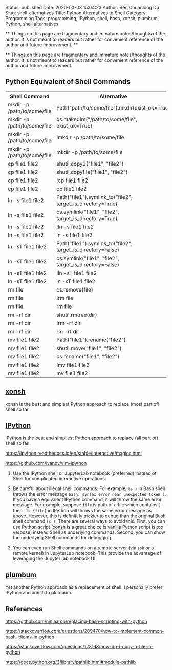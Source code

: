 Status: published
Date: 2020-03-03 15:04:23
Author: Ben Chuanlong Du
Slug: shell-alternatives
Title: Python Alternatives to Shell
Category: Programming
Tags: programming, IPython, shell, bash, xonsh, plumbum, Python, shell alternatives

**
Things on this page are fragmentary and immature notes/thoughts of the author.
It is not meant to readers but rather for convenient reference of the author and future improvement.
**


**
Things on this page are
fragmentary and immature notes/thoughts of the author.
It is not meant to readers
but rather for convenient reference of the author and future improvement.


## Python Equivalent of Shell Commands

<table style="width:100%">
  <tr>
    <th> Shell Command </th>
    <th> Alternative </th>
    <th> Python </th>
  </tr>
  <tr>
    <td> mkdir -p /path/to/some/file </td>
    <td> Path("path/to/some/file").mkdir(exist_ok=True) </td>
    <td> Python </td>
  </tr>
  <tr>
    <td> mkdir -p /path/to/some/file </td>
    <td> os.makedirs("/path/to/some/file", exist_ok=True) </td>
    <td> Python </td>
  </tr>
  <tr>
    <td> mkdir -p /path/to/some/file </td>
    <td> !mkdir -p /path/to/some/file </td>
    <td> IPython </td>
  </tr>
  <tr>
    <td> mkdir -p /path/to/some/file </td>
    <td> mkdir -p /path/to/some/file </td>
    <td> xonsh </td>
  </tr>
  <tr>
    <td> cp file1 file2 </td>
    <td> shutil.copy2("file1", "file2") </td>
    <td> Python </td>
  </tr>
  <tr>
    <td> cp file1 file2 </td>
    <td> shutil.copyfile("file1", "file2") </td>
    <td> Python </td>
  </tr>
  <tr>
    <td> cp file1 file2 </td>
    <td> !cp file1 file2 </td>
    <td> IPython </td>
  </tr>
  <tr>
    <td> cp file1 file2 </td>
    <td> cp file1 file2 </td>
    <td> xonsh </td>
  </tr>
  <tr>
    <td> ln -s file1 file2 </td>
    <td> Path("file1").symlink_to("file2", target_is_directory=True) </td>
    <td> Python </td>
  </tr>
  <tr>
    <td> ln -s file1 file2 </td>
    <td> os.symlink("file1", "file2", target_is_directory=True) </td>
    <td> Python </td>
  </tr>
  <tr>
    <td> ln -s file1 file2 </td>
    <td> !ln -s file1 file2 </td>
    <td> IPython </td>
  </tr>
  <tr>
    <td> ln -s file1 file2 </td>
    <td> ln -s file1 file2 </td>
    <td> xonsh </td>
  </tr>
  <tr>
    <td> ln -sT file1 file2 </td>
    <td> Path("file1").symlink_to("file2", target_is_directory=False) </td>
    <td> Python </td>
  </tr>
  <tr>
    <td> ln -sT file1 file2 </td>
    <td> os.symlink("file1", "file2", target_is_directory=False) </td>
    <td> Python </td>
  </tr>
  <tr>
    <td> ln -sT file1 file2 </td>
    <td> !ln -sT file1 file2 </td>
    <td> IPython </td>
  </tr>
  <tr>
    <td> ln -sT file1 file2 </td>
    <td> ln -sT file1 file2 </td>
    <td> xonsh </td>
  </tr>
  <tr>
    <td> rm file </td>
    <td> os.remove(file) </td>
    <td> Python </td>
  </tr>
  <tr>
    <td> rm file </td>
    <td> !rm file </td>
    <td> IPython </td>
  </tr>
  <tr>
    <td> rm file </td>
    <td> rm file </td>
    <td> xonsh </td>
  </tr>
  <tr>
    <td> rm -rf dir </td>
    <td> shutil.rmtree(dir) </td>
    <td> Python </td>
  </tr>
  <tr>
    <td> rm -rf dir </td>
    <td> !rm -rf dir </td>
    <td> IPython </td>
  </tr>
  <tr>
    <td> rm -rf dir </td>
    <td> rm -rf dir </td>
    <td> xonsh </td>
  </tr>
  <tr>
    <td> mv file1 file2 </td>
    <td> Path("file1").rename("file2") </td>
    <td> <a href="https://docs.python.org/3/library/pathlib.html#pathlib.Path.rename"> pathlib </a> </td>
  </tr>
  <tr>
    <td> mv file1 file2 </td>
    <td> shutil.move("file1", "file2") </td>
    <td> shutil </td>
  </tr>
  <tr>
    <td> mv file1 file2 </td>
    <td> os.rename("file1", "file2") </td>
    <td> Python </td>
  </tr>
  <tr>
    <td> mv file1 file2 </td>
    <td> !mv file1 file2 </td>
    <td> IPython </td>
  </tr>
  <tr>
    <td> mv file1 file2 </td>
    <td> mv file1 file2 </td>
    <td> xonsh </td>
  </tr>
</table>

## [xonsh](https://github.com/xonsh/xonsh)

xonsh is the best and simplest Python approach to replace (most part of) shell so far.

## [IPython](https://github.com/ipython/ipython)

IPython is the best and simpliest Python approach to replace (all part of) shell so far.

https://ipython.readthedocs.io/en/stable/interactive/magics.html

https://github.com/ivanov/vim-ipython

1. Use the IPython shell or JupyterLab notebook (preferred) instead of Shell for complicated interactive operations.

2. Be careful about illegal shell commands.
    For example,
    `ls )` in Bash shell throws the error message `bash: syntax error near unexpected token )`.
    If you have a equivalent IPython command,
    it will throw the same error message.
    For example,
    suppose `file` is path of a file which contains `)`
    then `!ls {file}` in IPython will throws the same error message as above.
    However,
    this is definitely trickier to debug than the original Bash shell command `ls )`.
    There are several ways to avoid this.
    First,
    you can use Python script
    ([xonsh](https://github.com/xonsh/xonsh) is a great choice is vanilla Python script is too verbose)
    instead Shell as underlying commands.
    Second,
    you can show the underlying Shell commands for debugging.

3. You can even run Shell commands on a remote server (via `ssh` or a remote kernel) in JupyterLab notebook.
    This provide the advantage of leveraging the JupyterLab notebook UI.


## [plumbum](https://github.com/tomerfiliba/plumbum)

Yet another Python approach as a replacement of shell.
I personally prefer IPython and xonsh to plumbum.



## References

https://github.com/ninjaaron/replacing-bash-scripting-with-python

https://stackoverflow.com/questions/209470/how-to-implement-common-bash-idioms-in-python

https://stackoverflow.com/questions/123198/how-do-i-copy-a-file-in-python

https://docs.python.org/3/library/pathlib.html#module-pathlib